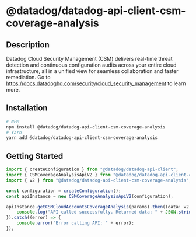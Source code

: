 # @datadog/datadog-api-client-csm-coverage-analysis

## Description

Datadog Cloud Security Management (CSM) delivers real-time threat detection
and continuous configuration audits across your entire cloud infrastructure,
all in a unified view for seamless collaboration and faster remediation.
Go to https://docs.datadoghq.com/security/cloud_security_management to learn more.

## Installation

```sh
# NPM
npm install @datadog/datadog-api-client-csm-coverage-analysis
# Yarn
yarn add @datadog/datadog-api-client-csm-coverage-analysis
```

## Getting Started
```ts
import { createConfiguration } from "@datadog/datadog-api-client";
import { CSMCoverageAnalysisApiV2 } from "@datadog/datadog-api-client-csm-coverage-analysis";
import { v2 } from "@datadog/datadog-api-client-csm-coverage-analysis";

const configuration = createConfiguration();
const apiInstance = new CSMCoverageAnalysisApiV2(configuration);

apiInstance.getCSMCloudAccountsCoverageAnalysis(params).then((data: v2.CsmCloudAccountsCoverageAnalysisResponse) => {
    console.log("API called successfully. Returned data: " + JSON.stringify(data));
}).catch((error) => {
    console.error("Error calling API: " + error);
});
```